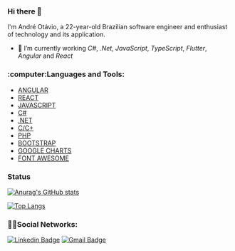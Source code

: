 ### Hi there 👋

I'm André Otávio, a 22-year-old Brazilian software engineer and enthusiast of technology and its application.

- 🌱 I’m currently working *C#*, *.Net*, *JavaScript*, *TypeScript*, *Flutter*, *Angular* and *React*

<h3 align="left">:computer:Languages and Tools:</h3>
<p align="left"> 
<ul>
  <li><a href="https://angular.io/">ANGULAR</a></li>
  <li><a href="https://react.dev/">REACT</a></li>
  <li><a href="https://www.javascript.com/">JAVASCRIPT</a></li>
  <li><a href="https://docs.microsoft.com/pt-br/dotnet/csharp/">C#</a></li>
  <li><a href="https://docs.microsoft.com/pt-br/dotnet/csharp/">.NET</a></li>
  <li><a href="http://linguagemc.com.br/">C/C+</a></li>
  <li><a href="https://www.php.net/">PHP</a></li>
  <li><a href="https://getbootstrap.com/">BOOTSTRAP</a></li>  
  <li><a href="https://developers.google.com/chart/">GOOGLE CHARTS</a></li>
  <li><a href="https://fontawesome.com/">FONT AWESOME</a></li>
</ul>
</p>

### Status

[![Anurag's GitHub stats](https://github-readme-stats.vercel.app/api?username=dequim1000&hide=issues,contribs&hide_border=true&count_private=true)](https://github.com/dequim1000/github-readme-stats)

[![Top Langs](https://github-readme-stats.vercel.app/api/top-langs/?username=dequim1000&langs_count=8&layout=compact&hide_border=true)](https://github.com/dequim1000/github-readme-stats)

<h3 align="left">👨‍💻Social Networks:</h3>

[![Linkedin Badge](https://img.shields.io/badge/-andreotavio-6633cc?style=flat-square&logo=Linkedin&logoColor=white&link=https://www.linkedin.com/in/andreotavio/)](https://www.linkedin.com/in/andreotavio/) 
[![Gmail Badge](https://img.shields.io/badge/-Gmail-6633cc?style=flat-square&logo=Gmail&logoColor=white&link=mailto:andreotaviobordonal@gmail.com)](mailto:andreotaviobordonal@gmail.com)

